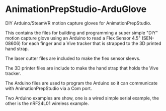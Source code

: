 # AnimationPrepStudio-ArduGlove
DIY Arduino/SteamVR motion capture gloves for AnimationPrepStudio. 

This contains the files for building and programming a super simple "DIY" motion capture glove using an Arduino to read a Flex Sensor 4.5" (SEN-08606) for each finger and a Vive tracker that is strapped to the 3D printed hand strap.

The laser cutter files are included to make the flex sensor sleevs.

The 3D printer files are include to make the hand strap that holds the Vive tracker.

The Arduino files are used to program the Arduino so it can communicate with AnimationPrepStudio via a Com port.

Two Arduino examples are show, one is a wired simple serial example, the other is the nRF24L01 wireless example.